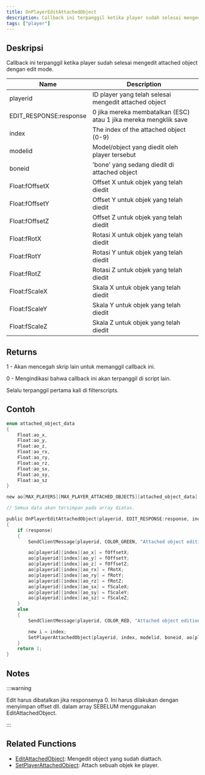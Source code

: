 ```yaml
---
title: OnPlayerEditAttachedObject
description: Callback ini terpanggil ketika player sudah selesai mengedit attached object dengan edit mode.
tags: ["player"]
---
```


## Deskripsi

Callback ini terpanggil ketika player sudah selesai mengedit attached object dengan edit mode.

| Name                   | Description                                                      |
|------------------------|------------------------------------------------------------------|
| playerid               | ID player yang telah selesai mengedit attached object            |
| EDIT_RESPONSE:response | 0 jika mereka membatalkan (ESC) atau 1 jika mereka mengklik save |
| index                  | The index of the attached object (0-9)                           |
| modelid                | Model/object yang diedit oleh player tersebut                    |
| boneid                 | 'bone' yang sedang diedit di attached object                     |
| Float:fOffsetX         | Offset X untuk objek yang telah diedit                           |
| Float:fOffsetY         | Offset Y untuk objek yang telah diedit                           |
| Float:fOffsetZ         | Offset Z untuk objek yang telah diedit                           |
| Float:fRotX            | Rotasi X untuk objek yang telah diedit                           |
| Float:fRotY            | Rotasi Y untuk objek yang telah diedit                           |
| Float:fRotZ            | Rotasi Z untuk objek yang telah diedit                           |
| Float:fScaleX          | Skala X untuk objek yang telah diedit                            |
| Float:fScaleY          | Skala Y untuk objek yang telah diedit                            |
| Float:fScaleZ          | Skala Z untuk objek yang telah diedit                            |

## Returns

1 - Akan mencegah skrip lain untuk memanggil callback ini.

0 - Mengindikasi bahwa callback ini akan terpanggil di script lain.

Selalu terpanggil pertama kali di filterscripts.

## Contoh

```c
enum attached_object_data
{
    Float:ao_x,
    Float:ao_y,
    Float:ao_z,
    Float:ao_rx,
    Float:ao_ry,
    Float:ao_rz,
    Float:ao_sx,
    Float:ao_sy,
    Float:ao_sz
}

new ao[MAX_PLAYERS][MAX_PLAYER_ATTACHED_OBJECTS][attached_object_data];

// Semua data akan tersimpan pada array diatas.

public OnPlayerEditAttachedObject(playerid, EDIT_RESPONSE:response, index, modelid, boneid, Float:fOffsetX, Float:fOffsetY, Float:fOffsetZ, Float:fRotX, Float:fRotY, Float:fRotZ, Float:fScaleX, Float:fScaleY, Float:fScaleZ)
{
    if (response)
    {
        SendClientMessage(playerid, COLOR_GREEN, "Attached object edition saved.");

        ao[playerid][index][ao_x] = fOffsetX;
        ao[playerid][index][ao_y] = fOffsetY;
        ao[playerid][index][ao_z] = fOffsetZ;
        ao[playerid][index][ao_rx] = fRotX;
        ao[playerid][index][ao_ry] = fRotY;
        ao[playerid][index][ao_rz] = fRotZ;
        ao[playerid][index][ao_sx] = fScaleX;
        ao[playerid][index][ao_sy] = fScaleY;
        ao[playerid][index][ao_sz] = fScaleZ;
    }
    else
    {
        SendClientMessage(playerid, COLOR_RED, "Attached object edition not saved.");

        new i = index;
        SetPlayerAttachedObject(playerid, index, modelid, boneid, ao[playerid][i][ao_x], ao[playerid][i][ao_y], ao[playerid][i][ao_z], ao[playerid][i][ao_rx], ao[playerid][i][ao_ry], ao[playerid][i][ao_rz], ao[playerid][i][ao_sx], ao[playerid][i][ao_sy], ao[playerid][i][ao_sz]);
    }
    return 1;
}
```

## Notes

:::warning

Edit harus dibatalkan jika responsenya 0. Ini harus dilakukan dengan menyimpan offset dll. dalam array SEBELUM menggunakan EditAttachedObject.

:::

## Related Functions

- [EditAttachedObject](../functions/EditAttachedObject): Mengedit object yang sudah diattach.
- [SetPlayerAttachedObject](../functions/SetPlayerAttachedObject): Attach sebuah objek ke player.
